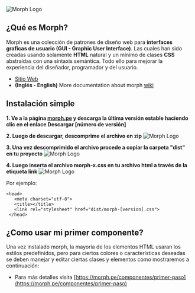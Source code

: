 ![Morph Logo](https://image.ibb.co/bG0pkR/morph_vect.png)

## ¿Qué es Morph?

Morph es una colección de patrones de diseño web para **interfaces graficas de usuario (GUI - Graphic User Interface)**. Las cuales han sido creadas usando solamente **HTML** natural y un mínimo de clases **CSS** abstraídas con una sintaxis semántica. Todo ello para mejorar la experiencia del diseñador, programador y del usuario.

- [Sitio Web](https://morph.pe/)
- **(Inglés - English)** More documentation about morph [wiki](https://github.com/techfano/morph/wiki/Soon-in-English)

## Instalación simple

**1. Ve a la página [morph.pe](https://morph.pe) y descarga la última versión estable haciendo clic en el enlace Descargar [número de versión]**

**2. Luego de descargar, descomprime el archivo en zip**
![Morph Logo](https://image.ibb.co/d8v87w/Descomprimir.png)

**3. Una vez descomprimido el archivo procede a copiar la carpeta "dist" en tu proyecto**
![Morph Logo](https://image.ibb.co/gUUAnw/Proyecto1.png)

**4. Luego inserta el archivo morph-x.css en tu archivo html a través de la etiqueta link**
![Morph Logo](https://image.ibb.co/mrGefG/Proyecto2.png)

Por ejemplo:
 ``` [html]
 <head>
    <meta charset="utf-8">
    <title></title>
    <link rel="stylesheet" href="dist/morph-[version].css">
  </head>
 ```

## ¿Como usar mi primer componente?
 
Una vez instalado morph, la mayoría de los elementos HTML usaran los estilos predefinidos, pero para ciertos colores o características deseadas se deben manejar y editar ciertas clases y elementos como mostraremos a continuación:

- Para más detalles visita [https://morph.pe/componentes/primer-paso](https://morph.pe/componentes/primer-paso)
